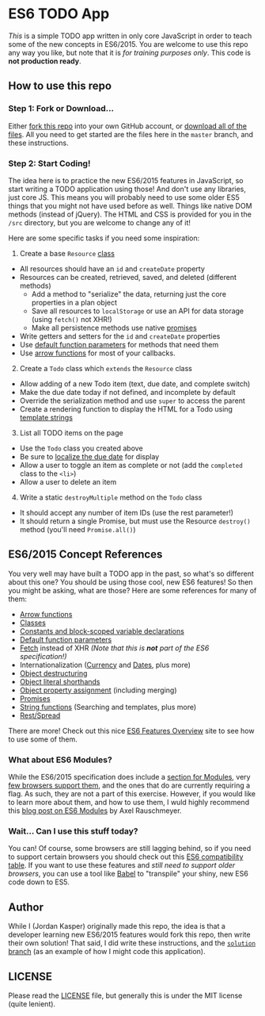 # ES6 TODO App

*This* is a simple TODO app written in only core JavaScript in order to teach some of the new concepts in ES6/2015. You are welcome to use this repo any way you like, but note that it is _for training purposes only_. This code is **not production ready**.

## How to use this repo

### Step 1: Fork or Download...

Either [fork this repo](https://github.com/jakerella/es6-todos/fork) into your own GitHub account, or [download all of the files](https://github.com/jakerella/es6-todos/archive/master.zip). All you need to get started are the files here in the `master` branch, and these instructions.

### Step 2: Start Coding!

The idea here is to practice the new ES6/2015 features in JavaScript, so start writing a TODO application using those! And don't use any libraries, just core JS. This means you will probably need to use some older ES5 things that you might not have used before as well. Things like native DOM methods (instead of jQuery). The HTML and CSS is provided for you in the `/src` directory, but you are welcome to change any of it!

Here are some specific tasks if you need some inspiration:

1. Create a base `Resource` [class](http://2ality.com/2015/02/es6-classes-final.html)
  * All resources should have an `id` and `createDate` property
  * Resources can be created, retrieved, saved, and deleted (different methods)
    * Add a method to "serialize" the data, returning just the core properties in a plan object
    * Save all resources to `localStorage` or use an API for data storage (using `fetch()` not XHR!)
    * Make all persistence methods use native [promises](https://developers.google.com/web/fundamentals/getting-started/primers/promises)
  * Write getters and setters for the `id` and `createDate` properties
  * Use [default function parameters](https://developer.mozilla.org/en-US/docs/Web/JavaScript/Reference/Functions/Default_parameters) for methods that need them
  * Use [arrow functions](https://developer.mozilla.org/en-US/docs/Web/JavaScript/Reference/Functions/Arrow_functions) for most of your callbacks.
2. Create a `Todo` class which `extends` the `Resource` class
  * Allow adding of a new Todo item (text, due date, and complete switch)
  * Make the due date today if not defined, and incomplete by default
  * Override the serialization method and use `super` to access the parent
  * Create a rendering function to display the HTML for a Todo using [template strings](http://2ality.com/2015/01/es6-strings.html)
3. List all TODO items on the page
  * Use the `Todo` class you created above
  * Be sure to [localize the due date](http://es6-features.org/#DateTimeFormatting) for display
  * Allow a user to toggle an item as complete or not (add the `completed` class to the `<li>`)
  * Allow a user to delete an item
4. Write a static `destroyMultiple` method on the `Todo` class
  * It should accept any number of item IDs (use the rest parameter!)
  * It should return a single Promise, but must use the Resource `destroy()` method (you'll need `Promise.all()`)

## ES6/2015 Concept References

You very well may have built a TODO app in the past, so what's so different about this one? You should be using those cool, new ES6 features! So then you might be asking, what are those? Here are some references for many of them:

* [Arrow functions](https://developer.mozilla.org/en-US/docs/Web/JavaScript/Reference/Functions/Arrow_functions)
* [Classes](http://2ality.com/2015/02/es6-classes-final.html)
* [Constants and block-scoped variable declarations](http://wesbos.com/let-vs-const/)
* [Default function parameters](https://developer.mozilla.org/en-US/docs/Web/JavaScript/Reference/Functions/Default_parameters)
* [Fetch](https://fetch.spec.whatwg.org/) instead of XHR _(Note that this is **not** part of the ES6 specification!)_
* Internationalization ([Currency](http://es6-features.org/#CurrencyFormatting) and [Dates](http://es6-features.org/#DateTimeFormatting), plus more)
* [Object destructuring](https://ponyfoo.com/articles/es6-destructuring-in-depth)
* [Object literal shorthands](http://www.benmvp.com/learning-es6-enhanced-object-literals/)
* [Object property assignment](https://developer.mozilla.org/en-US/docs/Web/JavaScript/Reference/Global_Objects/Object/assign) (including merging)
* [Promises](https://developers.google.com/web/fundamentals/getting-started/primers/promises)
* [String functions](http://2ality.com/2015/01/es6-strings.html) (Searching and templates, plus more)
* [Rest/Spread](http://www.datchley.name/es6-rest-spread-defaults-and-destructuring/)

There are more! Check out this nice [ES6 Features Overview](http://es6-features.org) site to see how to use some of them.

### What about ES6 Modules?

While the ES6/2015 specification does include a [section for Modules](https://www.ecma-international.org/ecma-262/6.0/#sec-modules), very [few browsers support them](http://caniuse.com/#feat=es6-module), and the ones that do are currently requiring a flag. As such, they are not a part of this exercise. However, if you would like to learn more about them, and how to use them, I wuld highly recommend this [blog post on ES6 Modules](http://2ality.com/2014/09/es6-modules-final.html) by Axel Rauschmeyer.

### Wait... Can I use this stuff today?

You can! Of course, some browsers are still lagging behind, so if you need to support certain browsers you should check out this [ES6 compatibility table](https://kangax.github.io/compat-table/es6/). If you want to use these features and _still need to support older browsers_, you can use a tool like [Babel](http://babeljs.io) to "transpile" your shiny, new ES6 code down to ES5.

## Author

While I (Jordan Kasper) originally made this repo, the idea is that a developer learning new ES6/2015 features would fork this repo, then write their own solution! That said, I did write these instructions, and the [`solution` branch](https://github.com/jakerella/es6-todos/tree/solution) (as an example of how I might code this application).

## LICENSE

Please read the [LICENSE](LICENSE) file, but generally this is under the MIT license (quite lenient).
